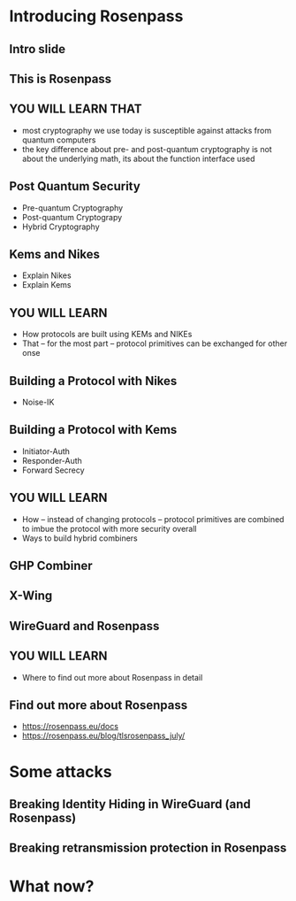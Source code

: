 # Introducing Rosenpass

## Intro slide

## This is Rosenpass

## YOU WILL LEARN THAT

* most cryptography we use today is susceptible against attacks from quantum computers
* the key difference about pre- and post-quantum cryptography is not about the underlying math, its about the function interface used

## Post Quantum Security

* Pre-quantum Cryptography
* Post-quantum Cryptograpy
* Hybrid Cryptography

## Kems and Nikes

* Explain Nikes
* Explain Kems

## YOU WILL LEARN

* How protocols are built using KEMs and NIKEs
* That – for the most part – protocol primitives can be exchanged for other onse

## Building a Protocol with Nikes

* Noise-IK

## Building a Protocol with Kems

* Initiator-Auth
* Responder-Auth
* Forward Secrecy

## YOU WILL LEARN

* How – instead of changing protocols – protocol primitives are combined to imbue the protocol with more security overall
* Ways to build hybrid combiners

## GHP Combiner

## X-Wing

## WireGuard and Rosenpass

## YOU WILL LEARN

* Where to find out more about Rosenpass in detail

## Find out more about Rosenpass

- https://rosenpass.eu/docs
- https://rosenpass.eu/blog/tlsrosenpass_july/

###

# Some attacks

## Breaking Identity Hiding in WireGuard (and Rosenpass)

## Breaking retransmission protection in Rosenpass

# What now?
